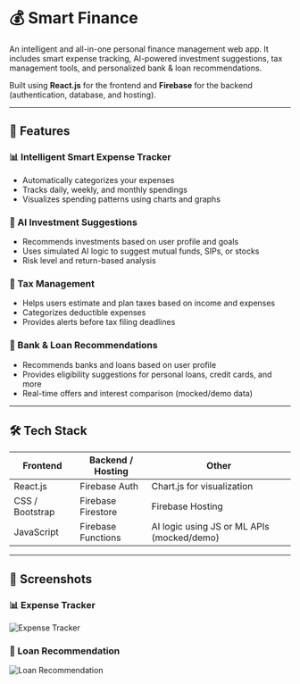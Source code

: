 # 💰 Smart Finance

An intelligent and all-in-one personal finance management web app. It includes smart expense tracking, AI-powered investment suggestions, tax management tools, and personalized bank & loan recommendations.

Built using **React.js** for the frontend and **Firebase** for the backend (authentication, database, and hosting).

---

## 🚀 Features

### 📊 Intelligent Smart Expense Tracker
- Automatically categorizes your expenses
- Tracks daily, weekly, and monthly spendings
- Visualizes spending patterns using charts and graphs

### 🤖 AI Investment Suggestions
- Recommends investments based on user profile and goals
- Uses simulated AI logic to suggest mutual funds, SIPs, or stocks
- Risk level and return-based analysis

### 🧾 Tax Management
- Helps users estimate and plan taxes based on income and expenses
- Categorizes deductible expenses
- Provides alerts before tax filing deadlines

### 🏦 Bank & Loan Recommendations
- Recommends banks and loans based on user profile
- Provides eligibility suggestions for personal loans, credit cards, and more
- Real-time offers and interest comparison (mocked/demo data)

---

## 🛠️ Tech Stack

| Frontend | Backend / Hosting | Other |
|----------|-------------------|-------|
| React.js | Firebase Auth      | Chart.js for visualization |
| CSS / Bootstrap | Firebase Firestore | Firebase Hosting |
| JavaScript | Firebase Functions | AI logic using JS or ML APIs (mocked/demo) |

---

## 📸 Screenshots

### 📊 Expense Tracker
![Expense Tracker](./ss/expense.png)

### 🏦 Loan Recommendation
![Loan Recommendation](./ss/Loanrec.png)
